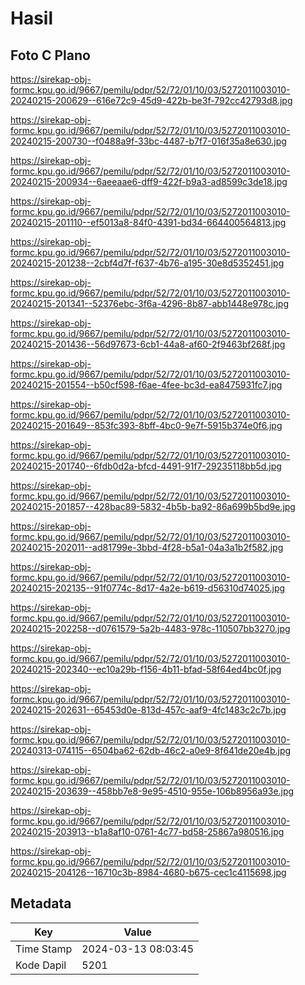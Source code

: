 # Hasil

## Foto C Plano

https://sirekap-obj-formc.kpu.go.id/9667/pemilu/pdpr/52/72/01/10/03/5272011003010-20240215-200629--616e72c9-45d9-422b-be3f-792cc42793d8.jpg

https://sirekap-obj-formc.kpu.go.id/9667/pemilu/pdpr/52/72/01/10/03/5272011003010-20240215-200730--f0488a9f-33bc-4487-b7f7-016f35a8e630.jpg

https://sirekap-obj-formc.kpu.go.id/9667/pemilu/pdpr/52/72/01/10/03/5272011003010-20240215-200934--6aeeaae6-dff9-422f-b9a3-ad8599c3de18.jpg

https://sirekap-obj-formc.kpu.go.id/9667/pemilu/pdpr/52/72/01/10/03/5272011003010-20240215-201110--ef5013a8-84f0-4391-bd34-664400564813.jpg

https://sirekap-obj-formc.kpu.go.id/9667/pemilu/pdpr/52/72/01/10/03/5272011003010-20240215-201238--2cbf4d7f-f637-4b76-a195-30e8d5352451.jpg

https://sirekap-obj-formc.kpu.go.id/9667/pemilu/pdpr/52/72/01/10/03/5272011003010-20240215-201341--52376ebc-3f6a-4296-8b87-abb1448e978c.jpg

https://sirekap-obj-formc.kpu.go.id/9667/pemilu/pdpr/52/72/01/10/03/5272011003010-20240215-201436--56d97673-6cb1-44a8-af60-2f9463bf268f.jpg

https://sirekap-obj-formc.kpu.go.id/9667/pemilu/pdpr/52/72/01/10/03/5272011003010-20240215-201554--b50cf598-f6ae-4fee-bc3d-ea8475931fc7.jpg

https://sirekap-obj-formc.kpu.go.id/9667/pemilu/pdpr/52/72/01/10/03/5272011003010-20240215-201649--853fc393-8bff-4bc0-9e7f-5915b374e0f6.jpg

https://sirekap-obj-formc.kpu.go.id/9667/pemilu/pdpr/52/72/01/10/03/5272011003010-20240215-201740--6fdb0d2a-bfcd-4491-91f7-29235118bb5d.jpg

https://sirekap-obj-formc.kpu.go.id/9667/pemilu/pdpr/52/72/01/10/03/5272011003010-20240215-201857--428bac89-5832-4b5b-ba92-86a699b5bd9e.jpg

https://sirekap-obj-formc.kpu.go.id/9667/pemilu/pdpr/52/72/01/10/03/5272011003010-20240215-202011--ad81799e-3bbd-4f28-b5a1-04a3a1b2f582.jpg

https://sirekap-obj-formc.kpu.go.id/9667/pemilu/pdpr/52/72/01/10/03/5272011003010-20240215-202135--91f0774c-8d17-4a2e-b619-d56310d74025.jpg

https://sirekap-obj-formc.kpu.go.id/9667/pemilu/pdpr/52/72/01/10/03/5272011003010-20240215-202258--d0761579-5a2b-4483-978c-110507bb3270.jpg

https://sirekap-obj-formc.kpu.go.id/9667/pemilu/pdpr/52/72/01/10/03/5272011003010-20240215-202340--ec10a29b-f156-4b11-bfad-58f64ed4bc0f.jpg

https://sirekap-obj-formc.kpu.go.id/9667/pemilu/pdpr/52/72/01/10/03/5272011003010-20240215-202631--65453d0e-813d-457c-aaf9-4fc1483c2c7b.jpg

https://sirekap-obj-formc.kpu.go.id/9667/pemilu/pdpr/52/72/01/10/03/5272011003010-20240313-074115--6504ba62-62db-46c2-a0e9-8f641de20e4b.jpg

https://sirekap-obj-formc.kpu.go.id/9667/pemilu/pdpr/52/72/01/10/03/5272011003010-20240215-203639--458bb7e8-9e95-4510-955e-106b8956a93e.jpg

https://sirekap-obj-formc.kpu.go.id/9667/pemilu/pdpr/52/72/01/10/03/5272011003010-20240215-203913--b1a8af10-0761-4c77-bd58-25867a980516.jpg

https://sirekap-obj-formc.kpu.go.id/9667/pemilu/pdpr/52/72/01/10/03/5272011003010-20240215-204126--16710c3b-8984-4680-b675-cec1c4115698.jpg


## Metadata

| Key        | Value               |
| ---------- | ------------------- |
| Time Stamp | 2024-03-13 08:03:45 |
| Kode Dapil | 5201                |



